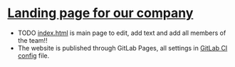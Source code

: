 # [Landing page for our company](https://tddc88-company-2-2020.gitlab-pages.liu.se/deploy/)

- TODO [index.html](index.html) is main page to edit, add text and add all members of the team!!
- The website is published through GitLab Pages, all settings in [GitLab CI config](../.gitlab-ci.yml) file.